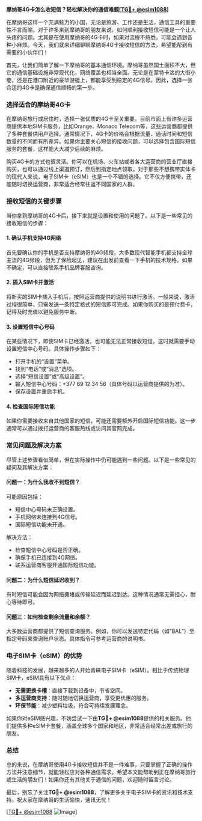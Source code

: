 **摩纳哥4G卡怎么收短信？轻松解决你的通信难题[[TG💪+ @esim1088](https://t.me/s/esim1088)]**

在摩纳哥这样一个充满魅力的小国，无论是旅游、工作还是生活，通信工具的重要性不言而喻。对于许多来到摩纳哥的朋友来说，如何顺利接收短信可能是一个让人头疼的问题。尤其是在使用摩纳哥的4G卡时，如果对流程不熟悉，可能会遇到各种小麻烦。今天，我们就来详细聊聊摩纳哥4G卡接收短信的方法，希望能帮到有需要的小伙伴们！

首先，让我们简单了解一下摩纳哥的基本通信环境。摩纳哥虽然国土面积不大，但它的通信基础设施非常现代化，网络覆盖也相当全面。无论是在蒙特卡洛的大街小巷，还是在港口附近的豪华游艇上，都能享受到稳定的4G信号。因此，选择一张合适的4G卡是确保通信顺畅的第一步。

### **选择适合的摩纳哥4G卡**

在摩纳哥旅行或居住时，选择一张优质的4G卡至关重要。目前市面上有许多运营商提供本地SIM卡服务，比如Orange、Monaco Telecom等，这些运营商都提供了多种套餐供用户选择。通常情况下，4G卡的价格会根据流量、通话时间和短信数量的不同而有所差异。如果你主要关心短信的接收问题，可以选择包含国际短信服务的套餐，这样能大大减少后续的麻烦。

购买4G卡的方式也很灵活。你可以在机场、火车站或者各大运营商的营业厅直接购买，也可以通过线上渠道预订，然后到指定地点领取。对于那些不想携带实体卡的现代人来说，电子SIM卡（eSIM）也是一个不错的选择。它不仅方便携带，还能随时切换运营商，非常适合经常往返不同国家的人群。

### **接收短信的关键步骤**

当你拿到摩纳哥的4G卡后，接下来就是设置和使用的问题了。以下是一些常见的接收短信的步骤：

#### **1. 确认手机支持4G网络**
首先要确认你的手机是否支持摩纳哥的4G频段。大多数现代智能手机都支持全球主流的4G频段，但为了保险起见，建议在出发前查看一下手机的技术规格。如果不确定，可以直接联系手机品牌客服咨询。

#### **2. 插入SIM卡并激活**
将新买的SIM卡插入手机后，按照运营商提供的说明书进行激活。一般来说，激活过程很简单，只需发送一条特定格式的短信即可完成。如果你购买的是预付费卡，记得及时充值以避免服务中断。

#### **3. 设置短信中心号码**
在某些情况下，即使SIM卡已经激活，也可能无法正常接收短信。这时就需要手动设置短信中心号码。具体操作步骤如下：
- 打开手机的“设置”菜单。
- 找到“电话”或“消息”选项。
- 选择“短信设置”或“高级设置”。
- 输入短信中心号码：+377 69 12 34 56（具体号码以运营商提供的为准）。
- 保存设置并重启手机。

#### **4. 检查国际短信功能**
如果你需要接收来自其他国家的短信，可能还需要额外开启国际短信功能。这一步通常可以通过拨打运营商的客服热线或访问其官网完成。

### **常见问题及解决方案**

尽管上述步骤看似简单，但在实际操作中仍可能遇到一些问题。以下是一些常见的疑问及其解决方案：

#### **问题一：为什么我收不到短信？**
可能原因包括：
- 短信中心号码未正确设置。
- 手机网络未连接到4G信号。
- 国际短信功能未开通。

解决方法：
- 检查短信中心号码是否正确。
- 确保手机已连接到4G网络。
- 联系运营商客服开通国际短信功能。

#### **问题二：为什么短信延迟收到？**
有时短信可能会因为网络拥堵或传输延迟而延迟到达。这种情况通常无需担心，耐心等待即可。

#### **问题三：如何检查剩余流量和余额？**
大多数运营商都提供了短信查询服务。例如，你可以发送特定代码（如“BAL”）至指定号码来查询账户状态。具体指令可参考运营商的说明书。

### **电子SIM卡（eSIM）的优势**

随着科技的发展，越来越多的人开始青睐电子SIM卡（eSIM）。相比于传统物理SIM卡，eSIM具有以下优点：
- **无需更换卡槽**：直接下载到设备中，节省空间。
- **多运营商支持**：随时随地切换运营商，享受更优惠的服务。
- **环保节能**：减少塑料垃圾，符合可持续发展理念。

如果你对eSIM感兴趣，不妨尝试一下由**TG💪+ @esim1088**提供的相关服务。他们提供多种eSIM卡套餐，涵盖全球多个国家和地区，非常适合经常出差或旅行的朋友。

### **总结**

总的来说，在摩纳哥使用4G卡接收短信并不是一件难事，只要掌握了正确的操作方法并注意细节，就能轻松应对各种通信需求。希望本文能帮助到正在摩纳哥旅行或生活的朋友们！如果你还有其他关于通信的问题，欢迎随时留言讨论。

最后，别忘了关注**TG💪+ @esim1088**，了解更多关于电子SIM卡的资讯和技术支持。祝大家在摩纳哥的生活愉快，通讯无忧！

[[TG💪+ @esim1088](https://t.me/s/esim1088) ![Image](https://i.postimg.cc/4NQfJmqS/Snipaste-2025-05-13-00-14-12.png)]